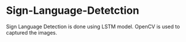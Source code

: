 # Sign-Language-Detetction
Sign Language Detection is done using LSTM model. OpenCV is used to captured the images.
